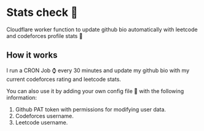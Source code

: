# Stats check 🔢

Cloudflare worker function to update github bio automatically with leetcode and codeforces profile stats 🚀

## How it works

I run a CRON Job ⌚ every 30 minutes and update my github bio with my current codeforces rating and leetcode stats.

You can also use it by adding your own config file 🔧 with the following information:

1. Github PAT token with permissions for modifying user data.
2. Codeforces username.
3. Leetcode username.
